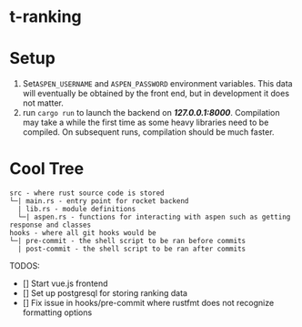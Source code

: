 # t-ranking

# Setup

1. Set`ASPEN_USERNAME` and `ASPEN_PASSWORD` environment variables. This data will eventually be obtained by the front end, but in development it does not matter.
2. run `cargo run` to launch the backend on **_127.0.0.1:8000_**. Compilation may take a while the first time as some heavy libraries need to be compiled. On subsequent runs, compilation should be much faster.

# Cool Tree

```
src - where rust source code is stored
└─| main.rs - entry point for rocket backend
  | lib.rs - module definitions
  └─| aspen.rs - functions for interacting with aspen such as getting response and classes
hooks - where all git hooks would be
└─| pre-commit - the shell script to be ran before commits
  | post-commit - the shell script to be ran after commits

```

TODOS:

-   [] Start vue.js frontend
-   [] Set up postgresql for storing ranking data
-   [] Fix issue in hooks/pre-commit where rustfmt does not recognize formatting options
